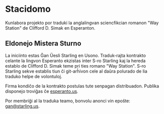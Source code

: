 # Stacidomo
Kunlabora projekto por traduki la anglalingvan sciencfikcian romanon "Way Station" de Clifford D. Simak en Esperanton.

## Eldonejo Mistera Sturno

La iniciinto estas Ĝan Ŭesli Starling en Usono. Traduk-rajta kontrakto celante la lingvon Esperanto ekzistas inter S-ro Starling kaj la hereda establo de Clifford D. Simak teme pri ties romano "Way Station". S-ro Starling sekve establis tiun ĉi git-arĥivon cele al daŭra polurado de lia traduko helpe de volontuloj. 

Firma kondiĉo de la kontrakto postulas tute senpagan distribuadon. Publika disponejo troviĝas ĉe [esperanto.us](https://esperanto.us).

Por membriĝi al la traduka teamo, bonvolu anonci vin epoŝte: [gan@starling.us](mailto:gan@starling.us?subject=Stacidomo_GitHub).
